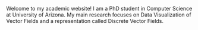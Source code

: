 Welcome to my academic website! I am a PhD student in Computer Science at University of Arizona.
My main research focuses on Data Visualization of Vector Fields and a representation called Discrete Vector Fields.
